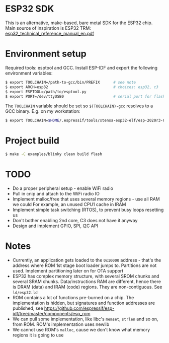 # ESP32 SDK

This is an alternative, make-based, bare metal SDK for the ESP32 chip.
Main source of inspiration is ESP32 TRM:
[esp32_technical_reference_manual_en.pdf](https://www.espressif.com/sites/default/files/documentation/esp32_technical_reference_manual_en.pdf)

# Environment setup

Required tools: esptool and GCC. Install ESP-IDF and export the following
environment variables:

```sh
$ export TOOLCHAIN=/path-to-gcc/bin/PREFIX      # see note
$ export ARCH=esp32                             # choices: esp32, c3
$ export ESPTOOL=/path/to/esptool.py
$ export PORT=/dev/ttyUSB0                      # serial port for flashing
```

The `TOOLCHAIN` variable should be set so `$(TOOLCHAIN)-gcc` resolves to a
GCC binary.  E.g. on my workstation:

```sh
$ export TOOLCHAIN=$HOME/.espressif/tools/xtensa-esp32-elf/esp-2020r3-8.4.0/xtensa-esp32-elf/bin/xtensa-esp32-elf
```

# Project build

```sh
$ make -C examples/blinky clean build flash
```

# TODO

- Do a proper peripheral setup - enable WiFi radio
- Pull in cnip and attach to the WiFi radio IO
- Implement malloc/free that uses several memory regions - use all RAM we could
  For example, an unused CPU1 cache in IRAM
- Implement simple task switching (RTOS), to prevent busy loops resetting us
- Don't bother enabling 2nd core, C3 does not have it anyway
- Design and implement GPIO, SPI, I2C API

# Notes

- Currently, an application gets loaded to the `0x10000` address - that's
  the address where ROM 1st stage boot loader jumps to. Partitions are not
  used. Implement partitioning later on for OTA support
- ESP32 has complex memory structure, with several SROM chunks and several
  SRAM chunks. Data/instructions RAM are different, hence there is DRAM (data)
  and IRAM (code) regions. They are non-contiguous. See `ld/esp32.ld`
- ROM contains a lot of functions pre-burned on a chip. The implementation
  is hidden, but signatures and function addresses are published,
  see https://github.com/espressif/esp-idf/tree/master/components/esp_rom
- We can pull some implementation, like libc's `memset`, `strlen` and so
  on, from ROM. ROM's implementation uses newlib
- We cannot use ROM's `malloc`, cause we don't know what memory regions
  it is going to use
